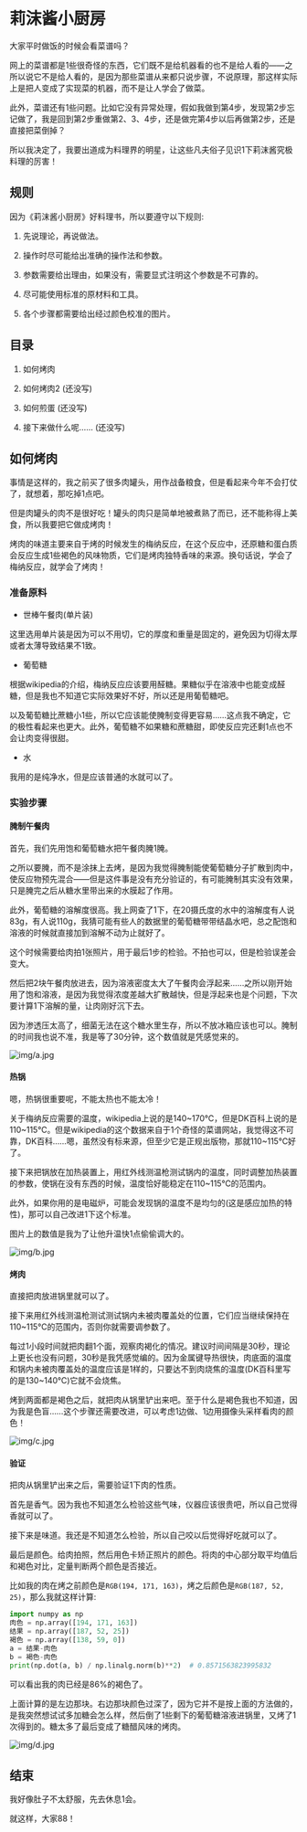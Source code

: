 # 莉沫酱小厨房

大家平时做饭的时候会看菜谱吗？

网上的菜谱都是1些很奇怪的东西，它们既不是给机器看的也不是给人看的——之所以说它不是给人看的，是因为那些菜谱从来都只说步骤，不说原理，那这样实际上是把人变成了实现菜的机器，而不是让人学会了做菜。

此外，菜谱还有1些问题。比如它没有异常处理，假如我做到第4步，发现第2步忘记做了，我是回到第2步重做第2、3、4步，还是做完第4步以后再做第2步，还是直接把菜倒掉？

所以我决定了，我要出道成为料理界的明星，让这些凡夫俗子见识1下莉沫酱究极料理的厉害！


## 规则

因为《莉沫酱小厨房》好料理书，所以要遵守以下规则:

1. 先说理论，再说做法。

2. 操作时尽可能给出准确的操作法和参数。

3. 参数需要给出理由，如果没有，需要显式注明这个参数是不可靠的。

4. 尽可能使用标准的原材料和工具。

5. 各个步骤都需要给出经过颜色校准的图片。


## 目录

1. 如何烤肉

2. 如何烤肉2 (还没写)

3. 如何煎蛋 (还没写)

4. 接下来做什么呢…… (还没写)


## 如何烤肉

事情是这样的，我之前买了很多肉罐头，用作战备粮食，但是看起来今年不会打仗了，就想着，那吃掉1点吧。

但是肉罐头的肉不是很好吃！罐头的肉只是简单地被煮熟了而已，还不能称得上美食，所以我要把它做成烤肉！

烤肉的味道主要来自于烤的时候发生的梅纳反应，在这个反应中，还原糖和蛋白质会反应生成1些褐色的风味物质，它们是烤肉独特香味的来源。换句话说，学会了梅纳反应，就学会了烤肉！


### 准备原料

- 世棒午餐肉(单片装)

这里选用单片装是因为可以不用切，它的厚度和重量是固定的，避免因为切得太厚或者太薄导致结果不1致。

- 葡萄糖

根据wikipedia的介绍，梅纳反应应该要用醛糖。果糖似乎在溶液中也能变成醛糖，但是我也不知道它实际效果好不好，所以还是用葡萄糖吧。

以及葡萄糖比蔗糖小1些，所以它应该能使腌制变得更容易……这点我不确定，它的极性看起来也更大。此外，葡萄糖不如果糖和蔗糖甜，即使反应完还剩1点也不会让肉变得很甜。

- 水

我用的是纯净水，但是应该普通的水就可以了。


### 实验步骤

#### 腌制午餐肉

首先，我们先用饱和葡萄糖水把午餐肉腌1腌。

之所以要腌，而不是涂抹上去烤，是因为我觉得腌制能使葡萄糖分子扩散到肉中，使反应物预先混合——但是这件事是没有充分验证的，有可能腌制其实没有效果，只是腌完之后从糖水里带出来的水膜起了作用。

此外，葡萄糖的溶解度很高。我上网查了1下，在20摄氏度的水中的溶解度有人说83g，有人说110g，我猜可能有些人的数据里的葡萄糖带带结晶水吧，总之配饱和溶液的时候就直接加到溶解不动为止就好了。

这个时候需要给肉拍1张照片，用于最后1步的检验。不拍也可以，但是检验误差会变大。

然后把2块午餐肉放进去，因为溶液密度太大了午餐肉会浮起来……之所以刚开始用了饱和溶液，是因为我觉得浓度差越大扩散越快，但是浮起来也是个问题，下次要计算1下溶解的量，让肉刚好沉下去。

因为渗透压太高了，细菌无法在这个糖水里生存，所以不放冰箱应该也可以。腌制的时间我也说不准，我是等了30分钟，这个数值就是凭感觉来的。

![img/a.jpg](img/a.jpg)


#### 热锅

嗯，热锅很重要呢，不能太热也不能太冷！

关于梅纳反应需要的温度，wikipedia上说的是140~170℃，但是DK百科上说的是110~115℃。但是wikipedia的这个数据来自于1个奇怪的菜谱网站，我觉得这不可靠，DK百科……嗯，虽然没有标来源，但至少它是正规出版物，那就110~115℃好了。

接下来把锅放在加热装置上，用红外线测温枪测试锅内的温度，同时调整加热装置的参数，使锅在没有东西的时候，温度恰好能稳定在110~115℃的范围内。

此外，如果你用的是电磁炉，可能会发现锅的温度不是均匀的(这是感应加热的特性)，那可以自己改进1下这个标准。

图片上的数值是我为了让他升温快1点偷偷调大的。

![img/b.jpg](img/b.jpg)


#### 烤肉

直接把肉放进锅里就可以了。

接下来用红外线测温枪测试测试锅内未被肉覆盖处的位置，它们应当继续保持在110~115℃的范围内，否则你就需要调参数了。

每过1小段时间就把肉翻1个面，观察肉褐化的情况。建议时间间隔是30秒，理论上更长也没有问题，30秒是我凭感觉编的。因为金属键导热很快，肉底面的温度和锅内未被肉覆盖处的温度应该是1样的，只要达不到肉烧焦的温度(DK百科里写的是130~140℃)它就不会烧焦。

烤到两面都是褐色之后，就把肉从锅里铲出来吧。至于什么是褐色我也不知道，因为我是色盲……这个步骤还需要改进，可以考虑1边做、1边用摄像头采样看肉的颜色！

![img/c.jpg](img/c.jpg)


#### 验证

把肉从锅里铲出来之后，需要验证1下肉的性质。

首先是香气。因为我也不知道怎么检验这些气味，仪器应该很贵吧，所以自己觉得香就可以了。

接下来是味道。我还是不知道怎么检验，所以自己咬以后觉得好吃就可以了。

最后是颜色。给肉拍照，然后用色卡矫正照片的颜色。将肉的中心部分取平均值后和褐色对比，定量判断两个颜色是否接近。

比如我的肉在烤之前颜色是`RGB(194, 171, 163)`，烤之后颜色是`RGB(187, 52, 25)`，那么我就这样计算:

```python
import numpy as np
肉色 = np.array([194, 171, 163])
结果 = np.array([187, 52, 25])
褐色 = np.array([138, 59, 0])
a = 结果-肉色
b = 褐色-肉色
print(np.dot(a, b) / np.linalg.norm(b)**2)  # 0.8571563823995832
```

可以看出我的肉已经是86%的褐色了。

上面计算的是左边那块。右边那块颜色过深了，因为它并不是按上面的方法做的，是我突然想试试多加糖会怎么样，然后倒了1些剩下的葡萄糖溶液进锅里，又烤了1次得到的。糖太多了最后变成了糖醋风味的烤肉。

![img/d.jpg](img/d.jpg)


## 结束

我好像肚子不太舒服，先去休息1会。

就这样，大家88！
